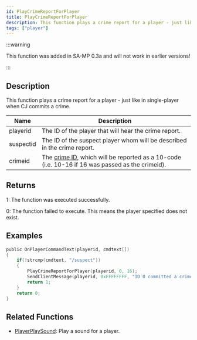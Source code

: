```yaml
---
id: PlayCrimeReportForPlayer
title: PlayCrimeReportForPlayer
description: This function plays a crime report for a player - just like in single-player when CJ commits a crime.
tags: ["player"]
---
```


:::warning

This function was added in SA-MP 0.3a and will not work in earlier versions!

:::

## Description

This function plays a crime report for a player - just like in single-player when CJ commits a crime.

| Name      | Description                                                                                                                  |
| --------- | ---------------------------------------------------------------------------------------------------------------------------- |
| playerid  | The ID of the player that will hear the crime report.                                                                        |
| suspectid | The ID of the suspect player whom will be described in the crime report.                                                     |
| crimeid   | The [crime ID](../resources/crimelist.md), which will be reported as a 10-code (i.e. 10-16 if 16 was passed as the crimeid). |

## Returns

1: The function was executed successfully.

0: The function failed to execute. This means the player specified does not exist.

## Examples

```c
public OnPlayerCommandText(playerid, cmdtext[])
{
    if(!strcmp(cmdtext, "/suspect"))
    {
        PlayCrimeReportForPlayer(playerid, 0, 16);
        SendClientMessage(playerid, 0xFFFFFFFF, "ID 0 committed a crime (10-16).");
        return 1;
    }
    return 0;
}
```

## Related Functions

- [PlayerPlaySound](../functions/PlayerPlaySound.md): Play a sound for a player.
